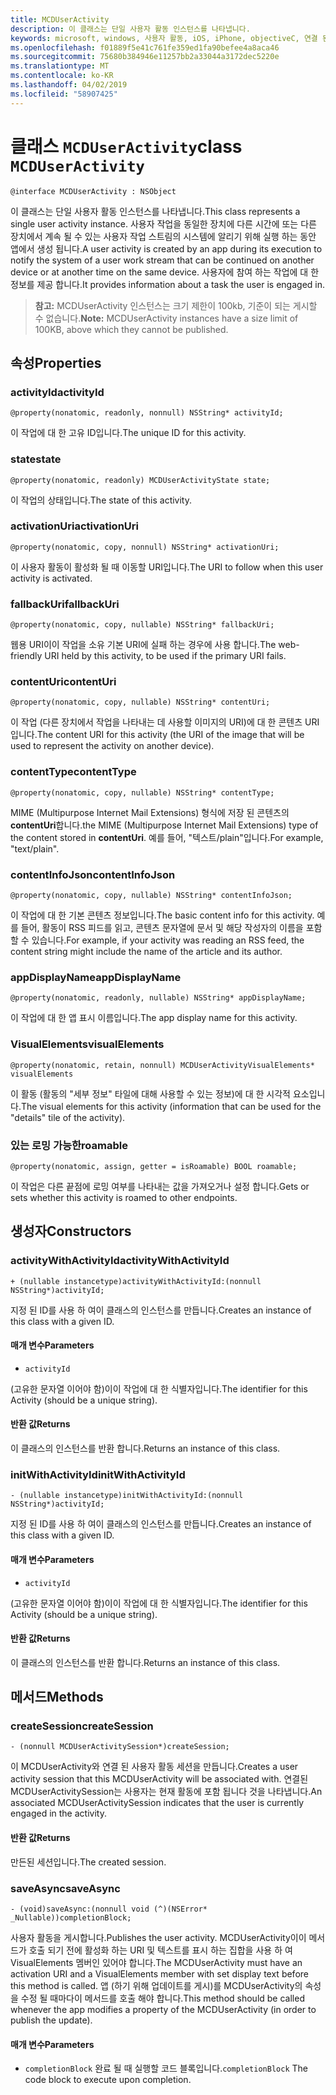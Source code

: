 ```yaml
---
title: MCDUserActivity
description: 이 클래스는 단일 사용자 활동 인스턴스를 나타냅니다.
keywords: microsoft, windows, 사용자 활동, iOS, iPhone, objectiveC, 연결 된 장치, 프로젝트 로마
ms.openlocfilehash: f01889f5e41c761fe359ed1fa90befee4a8aca46
ms.sourcegitcommit: 75680b384946e11257bb2a33044a3172dec5220e
ms.translationtype: MT
ms.contentlocale: ko-KR
ms.lasthandoff: 04/02/2019
ms.locfileid: "58907425"
---
```

# <a name="class-mcduseractivity"></a><span data-ttu-id="95153-104">클래스 `MCDUserActivity`</span><span class="sxs-lookup"><span data-stu-id="95153-104">class `MCDUserActivity`</span></span>

```
@interface MCDUserActivity : NSObject
```

<span data-ttu-id="95153-105">이 클래스는 단일 사용자 활동 인스턴스를 나타냅니다.</span><span class="sxs-lookup"><span data-stu-id="95153-105">This class represents a single user activity instance.</span></span> <span data-ttu-id="95153-106">사용자 작업을 동일한 장치에 다른 시간에 또는 다른 장치에서 계속 될 수 있는 사용자 작업 스트림의 시스템에 알리기 위해 실행 하는 동안 앱에서 생성 됩니다.</span><span class="sxs-lookup"><span data-stu-id="95153-106">A user activity is created by an app during its execution to notify the system of a user work stream that can be continued on another device or at another time on the same device.</span></span> <span data-ttu-id="95153-107">사용자에 참여 하는 작업에 대 한 정보를 제공 합니다.</span><span class="sxs-lookup"><span data-stu-id="95153-107">It provides information about a task the user is engaged in.</span></span>

><span data-ttu-id="95153-108">**참고:** MCDUserActivity 인스턴스는 크기 제한이 100kb, 기준이 되는 게시할 수 없습니다.</span><span class="sxs-lookup"><span data-stu-id="95153-108">**Note:** MCDUserActivity instances have a size limit of 100KB, above which they cannot be published.</span></span>

## <a name="properties"></a><span data-ttu-id="95153-109">속성</span><span class="sxs-lookup"><span data-stu-id="95153-109">Properties</span></span>

### <a name="activityid"></a><span data-ttu-id="95153-110">activityId</span><span class="sxs-lookup"><span data-stu-id="95153-110">activityId</span></span>
`@property(nonatomic, readonly, nonnull) NSString* activityId;`

<span data-ttu-id="95153-111">이 작업에 대 한 고유 ID입니다.</span><span class="sxs-lookup"><span data-stu-id="95153-111">The unique ID for this activity.</span></span>

### <a name="state"></a><span data-ttu-id="95153-112">state</span><span class="sxs-lookup"><span data-stu-id="95153-112">state</span></span>
`@property(nonatomic, readonly) MCDUserActivityState state;`

<span data-ttu-id="95153-113">이 작업의 상태입니다.</span><span class="sxs-lookup"><span data-stu-id="95153-113">The state of this activity.</span></span>

### <a name="activationuri"></a><span data-ttu-id="95153-114">activationUri</span><span class="sxs-lookup"><span data-stu-id="95153-114">activationUri</span></span>
`@property(nonatomic, copy, nonnull) NSString* activationUri;`

<span data-ttu-id="95153-115">이 사용자 활동이 활성화 될 때 이동할 URI입니다.</span><span class="sxs-lookup"><span data-stu-id="95153-115">The URI to follow when this user activity is activated.</span></span>

### <a name="fallbackuri"></a><span data-ttu-id="95153-116">fallbackUri</span><span class="sxs-lookup"><span data-stu-id="95153-116">fallbackUri</span></span>
`@property(nonatomic, copy, nullable) NSString* fallbackUri;`

<span data-ttu-id="95153-117">웹용 URI이이 작업을 소유 기본 URI에 실패 하는 경우에 사용 합니다.</span><span class="sxs-lookup"><span data-stu-id="95153-117">The web-friendly URI held by this activity, to be used if the primary URI fails.</span></span>

### <a name="contenturi"></a><span data-ttu-id="95153-118">contentUri</span><span class="sxs-lookup"><span data-stu-id="95153-118">contentUri</span></span>
`@property(nonatomic, copy, nullable) NSString* contentUri;`

<span data-ttu-id="95153-119">이 작업 (다른 장치에서 작업을 나타내는 데 사용할 이미지의 URI)에 대 한 콘텐츠 URI입니다.</span><span class="sxs-lookup"><span data-stu-id="95153-119">The content URI for this activity (the URI of the image that will be used to represent the activity on another device).</span></span>

### <a name="contenttype"></a><span data-ttu-id="95153-120">contentType</span><span class="sxs-lookup"><span data-stu-id="95153-120">contentType</span></span>
`@property(nonatomic, copy, nullable) NSString* contentType;`

<span data-ttu-id="95153-121">MIME (Multipurpose Internet Mail Extensions) 형식에 저장 된 콘텐츠의 **contentUri**합니다.</span><span class="sxs-lookup"><span data-stu-id="95153-121">the MIME (Multipurpose Internet Mail Extensions) type of the content stored in **contentUri**.</span></span> <span data-ttu-id="95153-122">예를 들어, "텍스트/plain"입니다.</span><span class="sxs-lookup"><span data-stu-id="95153-122">For example, "text/plain".</span></span>

### <a name="contentinfojson"></a><span data-ttu-id="95153-123">contentInfoJson</span><span class="sxs-lookup"><span data-stu-id="95153-123">contentInfoJson</span></span>
`@property(nonatomic, copy, nullable) NSString* contentInfoJson;`

<span data-ttu-id="95153-124">이 작업에 대 한 기본 콘텐츠 정보입니다.</span><span class="sxs-lookup"><span data-stu-id="95153-124">The basic content info for this activity.</span></span> <span data-ttu-id="95153-125">예를 들어, 활동이 RSS 피드를 읽고, 콘텐츠 문자열에 문서 및 해당 작성자의 이름을 포함할 수 있습니다.</span><span class="sxs-lookup"><span data-stu-id="95153-125">For example, if your activity was reading an RSS feed, the content string might include the name of the article and its author.</span></span>

### <a name="appdisplayname"></a><span data-ttu-id="95153-126">appDisplayName</span><span class="sxs-lookup"><span data-stu-id="95153-126">appDisplayName</span></span>
`@property(nonatomic, readonly, nullable) NSString* appDisplayName;`

<span data-ttu-id="95153-127">이 작업에 대 한 앱 표시 이름입니다.</span><span class="sxs-lookup"><span data-stu-id="95153-127">The app display name for this activity.</span></span>

### <a name="visualelements"></a><span data-ttu-id="95153-128">VisualElements</span><span class="sxs-lookup"><span data-stu-id="95153-128">visualElements</span></span>
`@property(nonatomic, retain, nonnull) MCDUserActivityVisualElements* visualElements`

<span data-ttu-id="95153-129">이 활동 (활동의 "세부 정보" 타일에 대해 사용할 수 있는 정보)에 대 한 시각적 요소입니다.</span><span class="sxs-lookup"><span data-stu-id="95153-129">The visual elements for this activity (information that can be used for the "details" tile of the activity).</span></span>

### <a name="roamable"></a><span data-ttu-id="95153-130">있는 로밍 가능한</span><span class="sxs-lookup"><span data-stu-id="95153-130">roamable</span></span>
`@property(nonatomic, assign, getter = isRoamable) BOOL roamable;`

<span data-ttu-id="95153-131">이 작업은 다른 끝점에 로밍 여부를 나타내는 값을 가져오거나 설정 합니다.</span><span class="sxs-lookup"><span data-stu-id="95153-131">Gets or sets whether this activity is roamed to other endpoints.</span></span>

## <a name="constructors"></a><span data-ttu-id="95153-132">생성자</span><span class="sxs-lookup"><span data-stu-id="95153-132">Constructors</span></span>

### <a name="activitywithactivityid"></a><span data-ttu-id="95153-133">activityWithActivityId</span><span class="sxs-lookup"><span data-stu-id="95153-133">activityWithActivityId</span></span>
`+ (nullable instancetype)activityWithActivityId:(nonnull NSString*)activityId;`

<span data-ttu-id="95153-134">지정 된 ID를 사용 하 여이 클래스의 인스턴스를 만듭니다.</span><span class="sxs-lookup"><span data-stu-id="95153-134">Creates an instance of this class with a given ID.</span></span>

#### <a name="parameters"></a><span data-ttu-id="95153-135">매개 변수</span><span class="sxs-lookup"><span data-stu-id="95153-135">Parameters</span></span>
* `activityId` 

<span data-ttu-id="95153-136">(고유한 문자열 이어야 함)이이 작업에 대 한 식별자입니다.</span><span class="sxs-lookup"><span data-stu-id="95153-136">The identifier for this Activity (should be a unique string).</span></span>

#### <a name="returns"></a><span data-ttu-id="95153-137">반환 값</span><span class="sxs-lookup"><span data-stu-id="95153-137">Returns</span></span>
<span data-ttu-id="95153-138">이 클래스의 인스턴스를 반환 합니다.</span><span class="sxs-lookup"><span data-stu-id="95153-138">Returns an instance of this class.</span></span>

### <a name="initwithactivityid"></a><span data-ttu-id="95153-139">initWithActivityId</span><span class="sxs-lookup"><span data-stu-id="95153-139">initWithActivityId</span></span>
`- (nullable instancetype)initWithActivityId:(nonnull NSString*)activityId;`

<span data-ttu-id="95153-140">지정 된 ID를 사용 하 여이 클래스의 인스턴스를 만듭니다.</span><span class="sxs-lookup"><span data-stu-id="95153-140">Creates an instance of this class with a given ID.</span></span>

#### <a name="parameters"></a><span data-ttu-id="95153-141">매개 변수</span><span class="sxs-lookup"><span data-stu-id="95153-141">Parameters</span></span>
* `activityId`

<span data-ttu-id="95153-142">(고유한 문자열 이어야 함)이이 작업에 대 한 식별자입니다.</span><span class="sxs-lookup"><span data-stu-id="95153-142">The identifier for this Activity (should be a unique string).</span></span>

#### <a name="returns"></a><span data-ttu-id="95153-143">반환 값</span><span class="sxs-lookup"><span data-stu-id="95153-143">Returns</span></span>
<span data-ttu-id="95153-144">이 클래스의 인스턴스를 반환 합니다.</span><span class="sxs-lookup"><span data-stu-id="95153-144">Returns an instance of this class.</span></span>

## <a name="methods"></a><span data-ttu-id="95153-145">메서드</span><span class="sxs-lookup"><span data-stu-id="95153-145">Methods</span></span>

### <a name="createsession"></a><span data-ttu-id="95153-146">createSession</span><span class="sxs-lookup"><span data-stu-id="95153-146">createSession</span></span>
`- (nonnull MCDUserActivitySession*)createSession;`

<span data-ttu-id="95153-147">이 MCDUserActivity와 연결 된 사용자 활동 세션을 만듭니다.</span><span class="sxs-lookup"><span data-stu-id="95153-147">Creates a user activity session that this MCDUserActivity will be associated with.</span></span> <span data-ttu-id="95153-148">연결된 MCDUserActivitySession는 사용자는 현재 활동에 포함 됩니다 것을 나타냅니다.</span><span class="sxs-lookup"><span data-stu-id="95153-148">An associated MCDUserActivitySession indicates that the user is currently engaged in the activity.</span></span>

#### <a name="returns"></a><span data-ttu-id="95153-149">반환 값</span><span class="sxs-lookup"><span data-stu-id="95153-149">Returns</span></span>
<span data-ttu-id="95153-150">만든된 세션입니다.</span><span class="sxs-lookup"><span data-stu-id="95153-150">The created session.</span></span>

### <a name="saveasync"></a><span data-ttu-id="95153-151">saveAsync</span><span class="sxs-lookup"><span data-stu-id="95153-151">saveAsync</span></span>
`- (void)saveAsync:(nonnull void (^)(NSError* _Nullable))completionBlock;`

<span data-ttu-id="95153-152">사용자 활동을 게시합니다.</span><span class="sxs-lookup"><span data-stu-id="95153-152">Publishes the user activity.</span></span> <span data-ttu-id="95153-153">MCDUserActivity이이 메서드가 호출 되기 전에 활성화 하는 URI 및 텍스트를 표시 하는 집합을 사용 하 여 VisualElements 멤버인 있어야 합니다.</span><span class="sxs-lookup"><span data-stu-id="95153-153">The MCDUserActivity must have an activation URI and a VisualElements member with set display text before this method is called.</span></span> <span data-ttu-id="95153-154">앱 (하기 위해 업데이트를 게시)를 MCDUserActivity의 속성을 수정 될 때마다이 메서드를 호출 해야 합니다.</span><span class="sxs-lookup"><span data-stu-id="95153-154">This method should be called whenever the app modifies a property of the MCDUserActivity (in order to publish the update).</span></span>

#### <a name="parameters"></a><span data-ttu-id="95153-155">매개 변수</span><span class="sxs-lookup"><span data-stu-id="95153-155">Parameters</span></span>
* <span data-ttu-id="95153-156">`completionBlock` 완료 될 때 실행할 코드 블록입니다.</span><span class="sxs-lookup"><span data-stu-id="95153-156">`completionBlock` The code block to execute upon completion.</span></span>